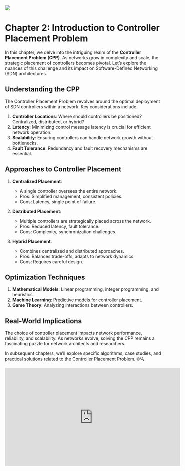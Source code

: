 
![](https://www.researchgate.net/publication/375208580/figure/fig1/AS:11431281202633635@1698934905966/Controller-placement-problem.png)
# Chapter 2: Introduction to Controller Placement Problem

In this chapter, we delve into the intriguing realm of the **Controller Placement Problem (CPP)**. As networks grow in complexity and scale, the strategic placement of controllers becomes pivotal. Let’s explore the nuances of this challenge and its impact on Software-Defined Networking (SDN) architectures.

## Understanding the CPP

The Controller Placement Problem revolves around the optimal deployment of SDN controllers within a network. Key considerations include:

1. **Controller Locations**: Where should controllers be positioned? Centralized, distributed, or hybrid?
2. **Latency**: Minimizing control message latency is crucial for efficient network operation.
3. **Scalability**: Ensuring controllers can handle network growth without bottlenecks.
4. **Fault Tolerance**: Redundancy and fault recovery mechanisms are essential.

## Approaches to Controller Placement

1. **Centralized Placement**:
    
    - A single controller oversees the entire network.
    - Pros: Simplified management, consistent policies.
    - Cons: Latency, single point of failure.
2. **Distributed Placement**:
    
    - Multiple controllers are strategically placed across the network.
    - Pros: Reduced latency, fault tolerance.
    - Cons: Complexity, synchronization challenges.
3. **Hybrid Placement**:
    
    - Combines centralized and distributed approaches.
    - Pros: Balances trade-offs, adapts to network dynamics.
    - Cons: Requires careful design.

## Optimization Techniques

1. **Mathematical Models**: Linear programming, integer programming, and heuristics.
2. **Machine Learning**: Predictive models for controller placement.
3. **Game Theory**: Analyzing interactions between controllers.

## Real-World Implications

The choice of controller placement impacts network performance, reliability, and scalability. As networks evolve, solving the CPP remains a fascinating puzzle for network architects and researchers.

In subsequent chapters, we’ll explore specific algorithms, case studies, and practical solutions related to the Controller Placement Problem. 🌐🔍

<iframe width="560" height="315" src="https://www.youtube.com/embed/qOGAm9WseBI?si=TXeKJ9L3Go8F4_ac" title="YouTube video player" frameborder="0" allow="accelerometer; autoplay; clipboard-write; encrypted-media; gyroscope; picture-in-picture; web-share" allowfullscreen></iframe>